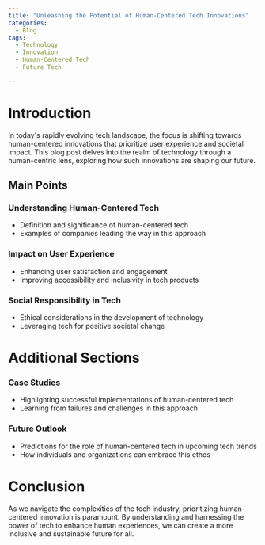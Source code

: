 ```yaml
---
title: "Unleashing the Potential of Human-Centered Tech Innovations"
categories:
  - Blog
tags:
  - Technology
  - Innovation
  - Human-Centered Tech
  - Future Tech

---
```


# Introduction
In today's rapidly evolving tech landscape, the focus is shifting towards human-centered innovations that prioritize user experience and societal impact. This blog post delves into the realm of technology through a human-centric lens, exploring how such innovations are shaping our future.

## Main Points

### Understanding Human-Centered Tech
- Definition and significance of human-centered tech
- Examples of companies leading the way in this approach

### Impact on User Experience
- Enhancing user satisfaction and engagement
- Improving accessibility and inclusivity in tech products

### Social Responsibility in Tech
- Ethical considerations in the development of technology
- Leveraging tech for positive societal change

# Additional Sections 

### Case Studies
- Highlighting successful implementations of human-centered tech
- Learning from failures and challenges in this approach

### Future Outlook
- Predictions for the role of human-centered tech in upcoming tech trends
- How individuals and organizations can embrace this ethos 

# Conclusion
As we navigate the complexities of the tech industry, prioritizing human-centered innovation is paramount. By understanding and harnessing the power of tech to enhance human experiences, we can create a more inclusive and sustainable future for all.